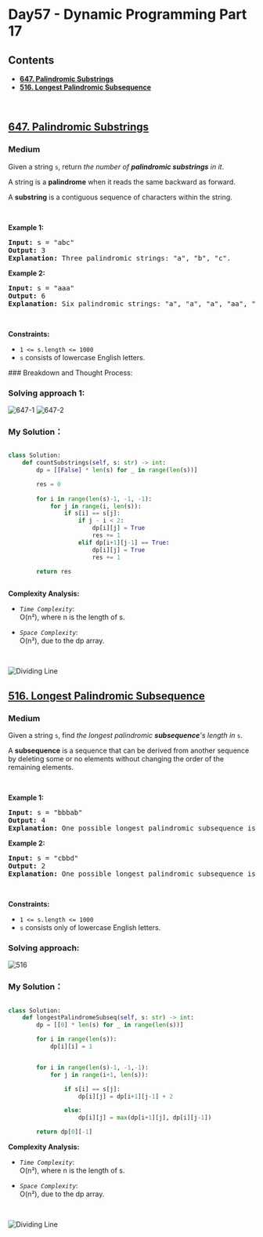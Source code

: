 # Day57 -  Dynamic Programming Part 17


## Contents
* **[647. Palindromic Substrings](#647)**
* **[516. Longest Palindromic Subsequence](#516)**


<br>
<h2 id = "647"><a href="https://leetcode.com/problems/palindromic-substrings">647. Palindromic Substrings</a></h2><h3>Medium</h3><p>Given a string <code>s</code>, return <em>the number of <strong>palindromic substrings</strong> in it</em>.</p>

<p>A string is a <strong>palindrome</strong> when it reads the same backward as forward.</p>

<p>A <strong>substring</strong> is a contiguous sequence of characters within the string.</p>

<p>&nbsp;</p>
<p><strong class="example">Example 1:</strong></p>

<pre>
<strong>Input:</strong> s = &quot;abc&quot;
<strong>Output:</strong> 3
<strong>Explanation:</strong> Three palindromic strings: &quot;a&quot;, &quot;b&quot;, &quot;c&quot;.
</pre>

<p><strong class="example">Example 2:</strong></p>

<pre>
<strong>Input:</strong> s = &quot;aaa&quot;
<strong>Output:</strong> 6
<strong>Explanation:</strong> Six palindromic strings: &quot;a&quot;, &quot;a&quot;, &quot;a&quot;, &quot;aa&quot;, &quot;aa&quot;, &quot;aaa&quot;.
</pre>

<p>&nbsp;</p>
<p><strong>Constraints:</strong></p>

<ul>
	<li><code>1 &lt;= s.length &lt;= 1000</code></li>
	<li><code>s</code> consists of lowercase English letters.</li>
</ul>
### Breakdown and Thought Process:  
<br>

### Solving approach 1:


![647-1](https://github.com/samuelusc/Algomuscle/blob/main/assets/Day57/LC647-th_1.jpg)
![647-2](https://github.com/samuelusc/Algomuscle/blob/main/assets/Day57/LC647-th_2.jpg)



### My Solution：

  
```python

class Solution:
    def countSubstrings(self, s: str) -> int:
        dp = [[False] * len(s) for _ in range(len(s))]

        res = 0
        
        for i in range(len(s)-1, -1, -1):
            for j in range(i, len(s)):
                if s[i] == s[j]:
                    if j - i < 2: 
                        dp[i][j] = True
                        res += 1
                    elif dp[i+1][j-1] == True:
                        dp[i][j] = True
                        res += 1

        return res               
                        
```



**Complexity Analysis:**  

- *`Time Complexity`*:<br>
O(n²), where n is the length of s.
  
- *`Space Complexity`*:<br>
O(n²), due to the dp array.
<br>

![Dividing Line](https://github.com/samuelusc/Algomuscle/blob/main/assets/CatDividing.png)
<br>




<h2 id = "516"><a href="https://leetcode.com/problems/longest-palindromic-subsequence">516. Longest Palindromic Subsequence</a></h2><h3>Medium</h3><p>Given a string <code>s</code>, find <em>the longest palindromic <strong>subsequence</strong>&#39;s length in</em> <code>s</code>.</p>

<p>A <strong>subsequence</strong> is a sequence that can be derived from another sequence by deleting some or no elements without changing the order of the remaining elements.</p>

<p>&nbsp;</p>
<p><strong class="example">Example 1:</strong></p>

<pre>
<strong>Input:</strong> s = &quot;bbbab&quot;
<strong>Output:</strong> 4
<strong>Explanation:</strong> One possible longest palindromic subsequence is &quot;bbbb&quot;.
</pre>

<p><strong class="example">Example 2:</strong></p>

<pre>
<strong>Input:</strong> s = &quot;cbbd&quot;
<strong>Output:</strong> 2
<strong>Explanation:</strong> One possible longest palindromic subsequence is &quot;bb&quot;.
</pre>

<p>&nbsp;</p>
<p><strong>Constraints:</strong></p>

<ul>
	<li><code>1 &lt;= s.length &lt;= 1000</code></li>
	<li><code>s</code> consists only of lowercase English letters.</li>
</ul>



### Solving approach:  


![516](https://github.com/samuelusc/Algomuscle/blob/main/assets/Day57/LC516-th.jpg)

 
### My Solution：

  
```python

class Solution:
    def longestPalindromeSubseq(self, s: str) -> int:
        dp = [[0] * len(s) for _ in range(len(s))]

        for i in range(len(s)):
            dp[i][i] = 1


        for i in range(len(s)-1, -1,-1):
            for j in range(i+1, len(s)):

                if s[i] == s[j]:
                    dp[i][j] = dp[i+1][j-1] + 2

                else:
                    dp[i][j] = max(dp[i+1][j], dp[i][j-1]) 

        return dp[0][-1]
```


**Complexity Analysis:**  

- *`Time Complexity`*:<br>
O(n²), where n is the length of s.
  
- *`Space Complexity`*:<br>
O(n²), due to the dp array.
<br>

![Dividing Line](https://github.com/samuelusc/Algomuscle/blob/main/assets/CatDividing.png)
<br>


